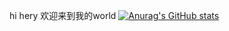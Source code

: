 hi hery
欢迎来到我的world
[![Anurag's GitHub stats](https://github-readme-stats.vercel.app/api?username=Dear-Fantasy)](https://github.com/anuraghazra/github-readme-stats)
